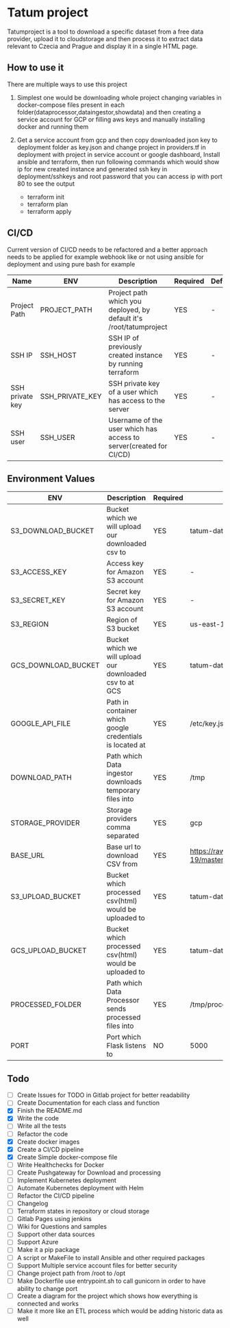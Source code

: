 # Tatum project

Tatumproject is a tool to download a specific dataset from a free data provider, upload it to cloudstorage and then process
it to extract data relevant to Czecia and Prague and display it in a single HTML page.

## How to use it

There are multiple ways to use this project

1. Simplest one would be downloading whole project changing variables in docker-compose files present in each 
folder(dataprocessor,dataingestor,showdata) and then creating a service account for GCP or filling aws keys and manually
installing docker and running them

2. Get a service account from gcp and then copy downloaded json key to deployment folder as key.json and change
project in providers.tf in deployment with project in service account or google dashboard, Install ansible and terraform, then run following commands
which would show ip for new created instance and generated ssh key in deployment/sshkeys and root password that you can access ip with port 80
to see the output
    - terraform init
    - terraform plan
    - terraform apply

## CI/CD
Current version of CI/CD needs to be refactored and a better approach needs to be applied for example webhook like or not
using ansible for deployment and using pure bash for example

| Name            | ENV             | Description                                                         | Required | Default |
|-----------------|-----------------|---------------------------------------------------------------------|----------|---------|
| Project Path    | PROJECT_PATH    | Project path which you deployed, by default it's /root/tatumproject | YES      | -       |
| SSH IP          | SSH_HOST        | SSH IP of previously created instance by running terraform          | YES      | -       |
| SSH private key | SSH_PRIVATE_KEY | SSH private key of a user which has access to the server            | YES      | -       |
| SSH user        | SSH_USER        | Username of the user which has access to server(created for CI/CD)  | YES      | -       |


## Environment Values

| ENV                 | Description                                              | Required | Default                                                                                                          | Available options                                                                                                |
|---------------------|----------------------------------------------------------|----------|------------------------------------------------------------------------------------------------------------------|------------------------------------------------------------------------------------------------------------------|
| S3_DOWNLOAD_BUCKET  | Bucket which we will upload our downloaded csv to        | YES      | tatum-data-download                                                                                              | *                                                                                                                |
| S3_ACCESS_KEY       | Access key for Amazon S3 account                         | YES      | -                                                                                                                | *                                                                                                                |
| S3_SECRET_KEY       | Secret key for Amazon S3 account                         | YES      | -                                                                                                                | *                                                                                                                |
| S3_REGION           | Region of S3 bucket                                      | YES      | us-east-1                                                                                                        | https://docs.aws.amazon.com/general/latest/gr/s3.html                                                            |
| GCS_DOWNLOAD_BUCKET | Bucket which we will upload our downloaded csv to at GCS | YES      | tatum-data-download                                                                                              | *                                                                                                                |
| GOOGLE_API_FILE     | Path in container which google credentials is located at | YES      | /etc/key.json                                                                                                    | *                                                                                                                |
| DOWNLOAD_PATH       | Path which Data ingestor downloads temporary files into  | YES      | /tmp                                                                                                             | *                                                                                                                |
| STORAGE_PROVIDER    | Storage providers comma separated                        | YES      | gcp                                                                                                              | s3,gcp                                                                                                           |
| BASE_URL            | Base url to download CSV from                            | YES      | https://raw.githubusercontent.com/CSSEGISandData/COVID-19/master/csse_covid_19_data/csse_covid_19_daily_reports/ | https://raw.githubusercontent.com/CSSEGISandData/COVID-19/master/csse_covid_19_data/csse_covid_19_daily_reports/ |
| S3_UPLOAD_BUCKET    | Bucket which processed csv(html) would be uploaded to    | YES      | tatum-data                                                                                                       | *                                                                                                                |
| GCS_UPLOAD_BUCKET   | Bucket which processed csv(html) would be uploaded to    | YES      | tatum-data                                                                                                       | *                                                                                                                |
| PROCESSED_FOLDER    | Path which Data Processor sends processed files into     | YES      | /tmp/processed                                                                                                   | *                                                                                                                |
| PORT                | Port which Flask listens to                              | NO       | 5000                                                                                                             | Any int                                                                                                          |




## Todo

- [ ] Create Issues for TODO in Gitlab project for better readability
- [ ] Create Documentation for each class and function 
- [X] Finish the README.md
- [X] Write the code
- [ ] Write all the tests
- [ ] Refactor the code
- [X] Create docker images
- [X] Create a CI/CD pipeline
- [X] Create Simple docker-compose file
- [ ] Write Healthchecks for Docker
- [ ] Create Pushgateway for Download and processing
- [ ] Implement Kubernetes deployment
- [ ] Automate Kubernetes deployment with Helm
- [ ] Refactor the CI/CD pipeline
- [ ] Changelog
- [ ] Terraform states in repository or cloud storage
- [ ] Gitlab Pages using jenkins
- [ ] Wiki for Questions and samples
- [ ] Support other data sources
- [ ] Support Azure
- [ ] Make it a pip package
- [ ] A script or MakeFile to install Ansible and other required packages
- [ ] Support Multiple service account files for better security
- [ ] Change project path from /root to /opt
- [ ] Make Dockerfile use entrypoint.sh to call gunicorn in order to have ability to change port
- [ ] Create a diagram for the project which shows how everything is connected and works
- [ ] Make it more like an ETL process which would be adding historic data as well